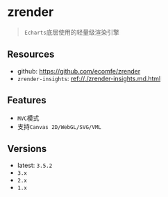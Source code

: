 # zrender

> `Echarts`底层使用的轻量级渲染引擎

## Resources

* github: <https://github.com/ecomfe/zrender>
* `zrender-insights`: <ref://./zrender-insights.md.html>


## Features

* `MVC`模式
* 支持`Canvas 2D/WebGL/SVG/VML`


## Versions 

* latest: `3.5.2`
* `3.x`
* `2.x`
* `1.x`


